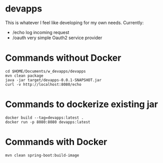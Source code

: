 # devapps
This is whatever I feel like developing for my own needs. Currently:
- /echo log incoming request
- /oauth very simple Oauth2 service provider

# Commands without Docker
```
cd $HOME/Documents/w_devapps/devapps
mvn clean package
java -jar target/devapps-0.0.1-SNAPSHOT.jar
curl -v http://localhost:8080/echo
```
# Commands to dockerize existing jar
```
docker build --tag=devapps:latest .
docker run -p 8080:8080 devapps:latest
```
# Commands with Docker
```
mvn clean spring-boot:build-image
```